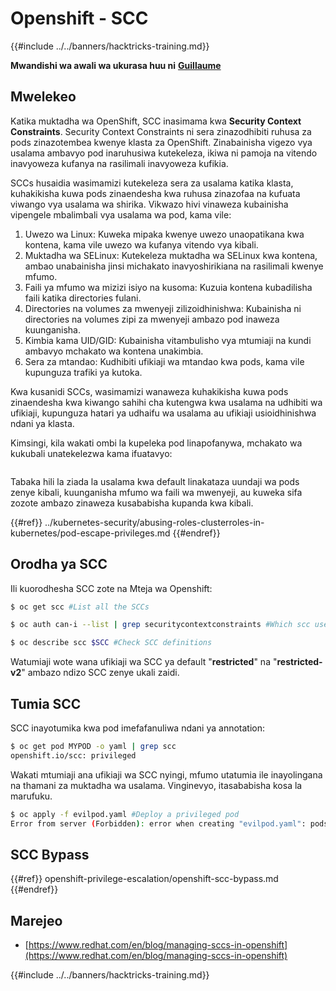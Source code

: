 # Openshift - SCC

{{#include ../../banners/hacktricks-training.md}}

**Mwandishi wa awali wa ukurasa huu ni** [**Guillaume**](https://www.linkedin.com/in/guillaume-chapela-ab4b9a196)

## Mwelekeo

Katika muktadha wa OpenShift, SCC inasimama kwa **Security Context Constraints**. Security Context Constraints ni sera zinazodhibiti ruhusa za pods zinazotembea kwenye klasta za OpenShift. Zinabainisha vigezo vya usalama ambavyo pod inaruhusiwa kutekeleza, ikiwa ni pamoja na vitendo inavyoweza kufanya na rasilimali inavyoweza kufikia.

SCCs husaidia wasimamizi kutekeleza sera za usalama katika klasta, kuhakikisha kuwa pods zinaendesha kwa ruhusa zinazofaa na kufuata viwango vya usalama wa shirika. Vikwazo hivi vinaweza kubainisha vipengele mbalimbali vya usalama wa pod, kama vile:

1. Uwezo wa Linux: Kuweka mipaka kwenye uwezo unaopatikana kwa kontena, kama vile uwezo wa kufanya vitendo vya kibali.
2. Muktadha wa SELinux: Kutekeleza muktadha wa SELinux kwa kontena, ambao unabainisha jinsi michakato inavyoshirikiana na rasilimali kwenye mfumo.
3. Faili ya mfumo wa mizizi isiyo na kusoma: Kuzuia kontena kubadilisha faili katika directories fulani.
4. Directories na volumes za mwenyeji zilizoidhinishwa: Kubainisha ni directories na volumes zipi za mwenyeji ambazo pod inaweza kuunganisha.
5. Kimbia kama UID/GID: Kubainisha vitambulisho vya mtumiaji na kundi ambavyo mchakato wa kontena unakimbia.
6. Sera za mtandao: Kudhibiti ufikiaji wa mtandao kwa pods, kama vile kupunguza trafiki ya kutoka.

Kwa kusanidi SCCs, wasimamizi wanaweza kuhakikisha kuwa pods zinaendesha kwa kiwango sahihi cha kutengwa kwa usalama na udhibiti wa ufikiaji, kupunguza hatari ya udhaifu wa usalama au ufikiaji usioidhinishwa ndani ya klasta.

Kimsingi, kila wakati ombi la kupeleka pod linapofanywa, mchakato wa kukubali unatekelezwa kama ifuatavyo:

<figure><img src="../../images/Managing SCCs in OpenShift-1.png" alt=""><figcaption></figcaption></figure>

Tabaka hili la ziada la usalama kwa default linakataza uundaji wa pods zenye kibali, kuunganisha mfumo wa faili wa mwenyeji, au kuweka sifa zozote ambazo zinaweza kusababisha kupanda kwa kibali.

{{#ref}}
../kubernetes-security/abusing-roles-clusterroles-in-kubernetes/pod-escape-privileges.md
{{#endref}}

## Orodha ya SCC

Ili kuorodhesha SCC zote na Mteja wa Openshift:
```bash
$ oc get scc #List all the SCCs

$ oc auth can-i --list | grep securitycontextconstraints #Which scc user can use

$ oc describe scc $SCC #Check SCC definitions
```
Watumiaji wote wana ufikiaji wa SCC ya default "**restricted**" na "**restricted-v2**" ambazo ndizo SCC zenye ukali zaidi.

## Tumia SCC

SCC inayotumika kwa pod imefafanuliwa ndani ya annotation:
```bash
$ oc get pod MYPOD -o yaml | grep scc
openshift.io/scc: privileged
```
Wakati mtumiaji ana ufikiaji wa SCC nyingi, mfumo utatumia ile inayolingana na thamani za muktadha wa usalama. Vinginevyo, itasababisha kosa la marufuku.
```bash
$ oc apply -f evilpod.yaml #Deploy a privileged pod
Error from server (Forbidden): error when creating "evilpod.yaml": pods "evilpod" is forbidden: unable to validate against any security context constrain
```
## SCC Bypass

{{#ref}}
openshift-privilege-escalation/openshift-scc-bypass.md
{{#endref}}

## Marejeo

- [https://www.redhat.com/en/blog/managing-sccs-in-openshift](https://www.redhat.com/en/blog/managing-sccs-in-openshift)



{{#include ../../banners/hacktricks-training.md}}
